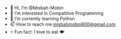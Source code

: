 - 👋 Hi, I’m @Misbah-Mobin
- 👀 I’m interested in Compatitive Programming
- 🌱 I’m currently learning Python
- 📫 How to reach me misbahmobin600@gmail.com
- ⚡ Fun fact: I love to eat 🍽️
